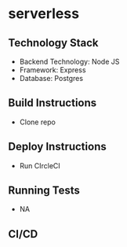# serverless

## Technology Stack
* Backend Technology: Node JS
* Framework: Express
* Database: Postgres
 

## Build Instructions
* Clone repo

## Deploy Instructions
* Run CIrcleCI

## Running Tests
* NA

## CI/CD